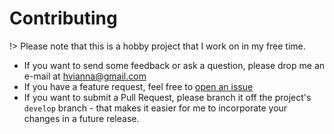 # Contributing

!> Please note that this is a hobby project that I work on in my free time.

- If you want to send some feedback or ask a question, please drop me an e-mail at hvianna@gmail.com
- If you have a feature request, feel free to [open an issue](https://github.com/hvianna/audioMotion-analyzer/issues)
- If you want to submit a Pull Request, please branch it off the project's `develop` branch - that makes it easier for me to incorporate your changes in a future release.
